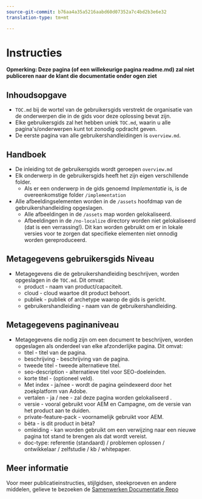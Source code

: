 ```yaml
---
source-git-commit: b76aa4a35a5216aabd60d07352a7c4bd2b3e6e32
translation-type: tm+mt

---
```

# Instructies

**Opmerking: Deze pagina (of een willekeurige pagina readme.md) zal niet publiceren naar de klant die documentatie onder ogen ziet**

## Inhoudsopgave

+ `TOC.md` bij de wortel van de gebruikersgids verstrekt de organisatie van de onderwerpen die in de gids voor deze oplossing bevat zijn.
+ Elke gebruikersgids zal het hebben uniek `TOC.md`, waarin u alle pagina&#39;s/onderwerpen kunt tot zonodig opdracht geven.
+ De eerste pagina van alle gebruikershandleidingen is `overview.md`.

## Handboek

+ De inleiding tot de gebruikersgids wordt geroepen `overview.md`
+ Elk onderwerp in de gebruikersgids heeft het zijn eigen verschillende folder.
   + Als er een onderwerp in de gids genoemd *Implementatie* is, is de overeenkomstige folder `/implementation`
+ Alle afbeeldingselementen worden in de `/assets` hoofdmap van de gebruikershandleiding opgeslagen.
   + Alle afbeeldingen in de `/assets` map worden gelokaliseerd.
   + Afbeeldingen in de `/no-localize` directory worden niet gelokaliseerd (dat is een verrassing!). Dit kan worden gebruikt om er in lokale versies voor te zorgen dat specifieke elementen niet onnodig worden gereproduceerd.

## Metagegevens gebruikersgids Niveau

+ Metagegevens die de gebruikershandleiding beschrijven, worden opgeslagen in de `TOC.md`. Dit omvat:
   + product - naam van product/capaciteit.
   + cloud - cloud waartoe dit product behoort.
   + publiek - publiek of archetype waarop de gids is gericht.
   + gebruikershandleiding - naam van de gebruikershandleiding.

## Metagegevens paginaniveau

+ Metagegevens die nodig zijn om een document te beschrijven, worden opgeslagen als onderdeel van elke afzonderlijke pagina. Dit omvat:
   + titel - titel van de pagina.
   + beschrijving - beschrijving van de pagina.
   + tweede titel - tweede alternatieve titel.
   + seo-description - alternatieve titel voor SEO-doeleinden.
   + korte titel - (optioneel veld).
   + Met index - ja/nee - wordt de pagina geïndexeerd door het zoekplatform van Adobe.
   + vertalen - ja / nee - zal deze pagina worden gelokaliseerd .
   + versie - vooral gebruikt voor AEM en Campagne, om de versie van het product aan te duiden.
   + private-feature-pack - voornamelijk gebruikt voor AEM.
   + bèta - is dit product in bèta?
   + omleiding - kan worden gebruikt om een verwijzing naar een nieuwe pagina tot stand te brengen als dat wordt vereist.
   + doc-type: referentie (standaard) / problemen oplossen / ontwikkelaar / zelfstudie / kb / whitepaper.

## Meer informatie

Voor meer publicatieinstructies, stijlgidsen, steekproeven en andere middelen, gelieve te bezoeken de [Samenwerken Documentatie Repo](https://git.corp.adobe.com/AdobeDocs/collaborative-doc-instructions)
